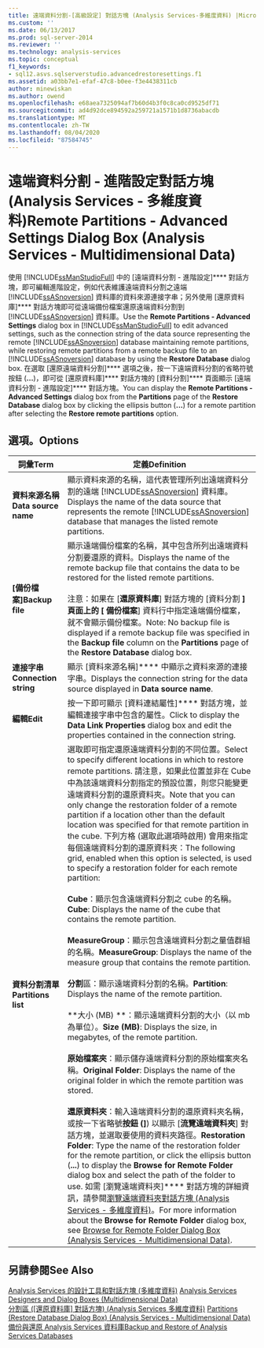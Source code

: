 ```yaml
---
title: 遠端資料分割-[高級設定] 對話方塊 (Analysis Services-多維度資料) |Microsoft Docs
ms.custom: ''
ms.date: 06/13/2017
ms.prod: sql-server-2014
ms.reviewer: ''
ms.technology: analysis-services
ms.topic: conceptual
f1_keywords:
- sql12.asvs.sqlserverstudio.advancedrestoresettings.f1
ms.assetid: a03bb7e1-efaf-47c8-b0ee-f3e4438311cb
author: minewiskan
ms.author: owend
ms.openlocfilehash: e68aea7325094af7b60d4b3f0c8ca0cd9525df71
ms.sourcegitcommit: ad4d92dce894592a259721a1571b1d8736abacdb
ms.translationtype: MT
ms.contentlocale: zh-TW
ms.lasthandoff: 08/04/2020
ms.locfileid: "87584745"
---
```

# <a name="remote-partitions---advanced-settings-dialog-box-analysis-services---multidimensional-data"></a><span data-ttu-id="c1bc2-102">遠端資料分割 - 進階設定對話方塊 (Analysis Services - 多維度資料)</span><span class="sxs-lookup"><span data-stu-id="c1bc2-102">Remote Partitions - Advanced Settings Dialog Box (Analysis Services - Multidimensional Data)</span></span>
  <span data-ttu-id="c1bc2-103">使用 [!INCLUDE[ssManStudioFull](../includes/ssmanstudiofull-md.md)] 中的 [遠端資料分割 - 進階設定]\*\*\*\* 對話方塊，即可編輯進階設定，例如代表維護遠端資料分割之遠端 [!INCLUDE[ssASnoversion](../includes/ssasnoversion-md.md)] 資料庫的資料來源連接字串；另外使用 [還原資料庫]\*\*\*\* 對話方塊即可從遠端備份檔案還原遠端資料分割到 [!INCLUDE[ssASnoversion](../includes/ssasnoversion-md.md)] 資料庫。</span><span class="sxs-lookup"><span data-stu-id="c1bc2-103">Use the **Remote Partitions - Advanced Settings** dialog box in [!INCLUDE[ssManStudioFull](../includes/ssmanstudiofull-md.md)] to edit advanced settings, such as the connection string of the data source representing the remote [!INCLUDE[ssASnoversion](../includes/ssasnoversion-md.md)] database maintaining remote partitions, while restoring remote partitions from a remote backup file to an [!INCLUDE[ssASnoversion](../includes/ssasnoversion-md.md)] database by using the **Restore Database** dialog box.</span></span> <span data-ttu-id="c1bc2-104">在選取 [還原遠端資料分割]\*\*\*\* 選項之後，按一下遠端資料分割的省略符號按鈕 (**...**)，即可從 [還原資料庫]\*\*\*\* 對話方塊的 [資料分割]\*\*\*\* 頁面顯示 [遠端資料分割 - 進階設定]\*\*\*\* 對話方塊。</span><span class="sxs-lookup"><span data-stu-id="c1bc2-104">You can display the **Remote Partitions - Advanced Settings** dialog box from the **Partitions** page of the **Restore Database** dialog box by clicking the ellipsis button (**...**) for a remote partition after selecting the **Restore remote partitions** option.</span></span>  
  
## <a name="options"></a><span data-ttu-id="c1bc2-105">選項。</span><span class="sxs-lookup"><span data-stu-id="c1bc2-105">Options</span></span>  
  
|<span data-ttu-id="c1bc2-106">詞彙</span><span class="sxs-lookup"><span data-stu-id="c1bc2-106">Term</span></span>|<span data-ttu-id="c1bc2-107">定義</span><span class="sxs-lookup"><span data-stu-id="c1bc2-107">Definition</span></span>|  
|----------|----------------|  
|<span data-ttu-id="c1bc2-108">**資料來源名稱**</span><span class="sxs-lookup"><span data-stu-id="c1bc2-108">**Data source name**</span></span>|<span data-ttu-id="c1bc2-109">顯示資料來源的名稱，這代表管理所列出遠端資料分割的遠端 [!INCLUDE[ssASnoversion](../includes/ssasnoversion-md.md)] 資料庫。</span><span class="sxs-lookup"><span data-stu-id="c1bc2-109">Displays the name of the data source that represents the remote [!INCLUDE[ssASnoversion](../includes/ssasnoversion-md.md)] database that manages the listed remote partitions.</span></span>|  
|<span data-ttu-id="c1bc2-110">**[備份檔案]**</span><span class="sxs-lookup"><span data-stu-id="c1bc2-110">**Backup file**</span></span>|<span data-ttu-id="c1bc2-111">顯示遠端備份檔案的名稱，其中包含所列出遠端資料分割要還原的資料。</span><span class="sxs-lookup"><span data-stu-id="c1bc2-111">Displays the name of the remote backup file that contains the data to be restored for the listed remote partitions.</span></span><br /><br /> <span data-ttu-id="c1bc2-112">注意：如果在 [**還原資料庫**] 對話方塊的 [資料分割 **] 頁面上的 [** **備份檔案**] 資料行中指定遠端備份檔案，就不會顯示備份檔案。</span><span class="sxs-lookup"><span data-stu-id="c1bc2-112">Note: No backup file is displayed if a remote backup file was specified in the **Backup file** column on the **Partitions** page of the **Restore Database** dialog box.</span></span>|  
|<span data-ttu-id="c1bc2-113">**連接字串**</span><span class="sxs-lookup"><span data-stu-id="c1bc2-113">**Connection string**</span></span>|<span data-ttu-id="c1bc2-114">顯示 [資料來源名稱]\*\*\*\* 中顯示之資料來源的連接字串。</span><span class="sxs-lookup"><span data-stu-id="c1bc2-114">Displays the connection string for the data source displayed in **Data source name**.</span></span>|  
|<span data-ttu-id="c1bc2-115">**編輯**</span><span class="sxs-lookup"><span data-stu-id="c1bc2-115">**Edit**</span></span>|<span data-ttu-id="c1bc2-116">按一下即可顯示 [資料連結屬性]\*\*\*\* 對話方塊，並編輯連接字串中包含的屬性。</span><span class="sxs-lookup"><span data-stu-id="c1bc2-116">Click to display the **Data Link Properties** dialog box and edit the properties contained in the connection string.</span></span>|  
|<span data-ttu-id="c1bc2-117">**資料分割清單**</span><span class="sxs-lookup"><span data-stu-id="c1bc2-117">**Partitions list**</span></span>|<span data-ttu-id="c1bc2-118">選取即可指定還原遠端資料分割的不同位置。</span><span class="sxs-lookup"><span data-stu-id="c1bc2-118">Select to specify different locations in which to restore remote partitions.</span></span> <span data-ttu-id="c1bc2-119">請注意，如果此位置並非在 Cube 中為該遠端資料分割指定的預設位置，則您只能變更遠端資料分割的還原資料夾。</span><span class="sxs-lookup"><span data-stu-id="c1bc2-119">Note that you can only change the restoration folder of a remote partition if a location other than the default location was specified for that remote partition in the cube.</span></span> <span data-ttu-id="c1bc2-120">下列方格 (選取此選項時啟用) 會用來指定每個遠端資料分割的還原資料夾：</span><span class="sxs-lookup"><span data-stu-id="c1bc2-120">The following grid, enabled when this option is selected, is used to specify a restoration folder for each remote partition:</span></span><br /><br /> <span data-ttu-id="c1bc2-121">**Cube**：顯示包含遠端資料分割之 cube 的名稱。</span><span class="sxs-lookup"><span data-stu-id="c1bc2-121">**Cube**: Displays the name of the cube that contains the remote partition.</span></span><br /><br /> <span data-ttu-id="c1bc2-122">**MeasureGroup**：顯示包含遠端資料分割之量值群組的名稱。</span><span class="sxs-lookup"><span data-stu-id="c1bc2-122">**MeasureGroup**: Displays the name of the measure group that contains the remote partition.</span></span><br /><br /> <span data-ttu-id="c1bc2-123">**分割**區：顯示遠端資料分割的名稱。</span><span class="sxs-lookup"><span data-stu-id="c1bc2-123">**Partition**: Displays the name of the remote partition.</span></span><br /><br /> <span data-ttu-id="c1bc2-124">\*\*大小 (MB) \*\*：顯示遠端資料分割的大小（以 mb 為單位）。</span><span class="sxs-lookup"><span data-stu-id="c1bc2-124">**Size (MB)**: Displays the size, in megabytes, of the remote partition.</span></span><br /><br /> <span data-ttu-id="c1bc2-125">**原始檔案夾**：顯示儲存遠端資料分割的原始檔案夾名稱。</span><span class="sxs-lookup"><span data-stu-id="c1bc2-125">**Original Folder**: Displays the name of the original folder in which the remote partition was stored.</span></span><br /><br /> <span data-ttu-id="c1bc2-126">**還原資料夾**：輸入遠端資料分割的還原資料夾名稱，或按一下省略號**按鈕 (]**) 以顯示 [**流覽遠端資料夾**] 對話方塊，並選取要使用的資料夾路徑。</span><span class="sxs-lookup"><span data-stu-id="c1bc2-126">**Restoration Folder**: Type the name of the restoration folder for the remote partition, or click the ellipsis button (**...**) to display the **Browse for Remote Folder** dialog box and select the path of the folder to use.</span></span> <span data-ttu-id="c1bc2-127">如需 [瀏覽遠端資料夾]\*\*\*\* 對話方塊的詳細資訊，請參閱[瀏覽遠端資料夾對話方塊 &#40;Analysis Services - 多維度資料&#41;](browse-for-remote-folder-dialog-box-analysis-services-multidimensional-data.md)。</span><span class="sxs-lookup"><span data-stu-id="c1bc2-127">For more information about the **Browse for Remote Folder** dialog box, see [Browse for Remote Folder Dialog Box &#40;Analysis Services - Multidimensional Data&#41;](browse-for-remote-folder-dialog-box-analysis-services-multidimensional-data.md).</span></span>|  
  
## <a name="see-also"></a><span data-ttu-id="c1bc2-128">另請參閱</span><span class="sxs-lookup"><span data-stu-id="c1bc2-128">See Also</span></span>  
 <span data-ttu-id="c1bc2-129">[Analysis Services 的設計工具和對話方塊 &#40;多維度資料&#41;](analysis-services-designers-and-dialog-boxes-multidimensional-data.md) </span><span class="sxs-lookup"><span data-stu-id="c1bc2-129">[Analysis Services Designers and Dialog Boxes &#40;Multidimensional Data&#41;](analysis-services-designers-and-dialog-boxes-multidimensional-data.md) </span></span>  
 <span data-ttu-id="c1bc2-130">[分割區 &#40;[還原資料庫] 對話方塊&#41; &#40;Analysis Services 多維度資料&#41;](partitions-restore-database-dialog-box-analysis-services-multidimensional-data.md) </span><span class="sxs-lookup"><span data-stu-id="c1bc2-130">[Partitions &#40;Restore Database Dialog Box&#41; &#40;Analysis Services - Multidimensional Data&#41;](partitions-restore-database-dialog-box-analysis-services-multidimensional-data.md) </span></span>  
 [<span data-ttu-id="c1bc2-131">備份與還原 Analysis Services 資料庫</span><span class="sxs-lookup"><span data-stu-id="c1bc2-131">Backup and Restore of Analysis Services Databases</span></span>](multidimensional-models/backup-and-restore-of-analysis-services-databases.md)  
  
  
